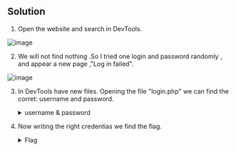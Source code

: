 ## Solution 
  1. Open the website and search in DevTools.
  
   ![image](https://user-images.githubusercontent.com/113265283/215114341-6d53d861-5106-4f82-9266-bed34cf2c011.png)

  2. We will not find nothing .So I tried one login and password randomly , and appear a new page ,"Log in failed".

   ![image](https://user-images.githubusercontent.com/113265283/215115579-dd1d2ea1-6b11-451a-92ea-e03d1a62eef3.png)
  
  3. In DevTools have new files. Opening the file "login.php" we can find the corret: username and password.
    <details>
       <summary> username & password </summary>
  
         username: admin
         password: strongPassword098765
  
     </details>
   
   4. Now writing the right credentias we find the flag.
    <details>
       <summary> Flag </summary>
  
         picoCTF{j5_15_7r4n5p4r3n7_8086bcb1}
  
   </details>

